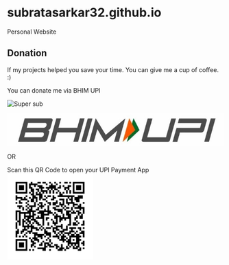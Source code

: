 # subratasarkar32.github.io

Personal Website

## Donation

If my projects helped you save your time. You can give me a cup of coffee. :)

You can donate me via BHIM UPI


![Super sub](https://raw.githubusercontent.com/SubrataSarkar32/subratasarkar32.github.io/master/images/Super%20sub.png)


[![Donate](./images/bhimupi.jpg)](upi://pay?pn=Subrata%20Sarakar&pa=9002824700%40upi&tn=Donation&am=&cu=INR&url=http%3A%2F%2Fupi.link%2F)


OR

Scan this QR Code to open your UPI Payment App
![QR code](./images/qrpay.png)